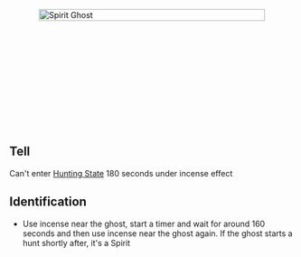 <div class="spirit-container">
  <img src="/images/Spirit_Discovered.webp" alt="Spirit Ghost" class="spirit-image" />
</div>

<style>
.spirit-container {
  display: flex;
  justify-content: center;
  align-items: center;
  min-height: 400px;
  position: relative;
  overflow: hidden;
}

.spirit-container::before {
  content: '';
  position: absolute;
  top: 0;
  left: 0;
  right: 0;
  bottom: 0;
  background: radial-gradient(circle at center, rgba(0,0,0,0) 30%, var(--vp-c-bg) 100%);
  pointer-events: none;
  z-index: 2;
}

.spirit-image {
  max-width: 400px;
  width: 100%;
  height: auto;
  filter: brightness(0.9) contrast(1.1);
  transition: all 0.3s ease;
}

.spirit-image:hover {
  filter: brightness(1) contrast(1.2);
  transform: scale(1.02);
}
</style>

## Tell
Can't enter [Hunting State](/mechanics/states/HuntingState.md) 180 seconds under incense effect

## Identification

- Use incense near the ghost, start a timer and wait for around 160 seconds and then use incense near the ghost again. If the ghost starts a hunt shortly after, it's a Spirit
